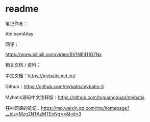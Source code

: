 # readme

笔记作者：

AtnibamAitay



网课：

https://www.bilibili.com/video/BV1NE411Q7Nx



相关文档 / 资料：

中文文档：https://mybatis.net.cn/

Github：https://github.com/mybatis/mybatis-3

Mybatis源码中文注释版：https://github.com/tuguangquan/mybatis

狂神网课的笔记：https://mp.weixin.qq.com/mp/homepage?__biz=Mzg2NTAzMTExNg==&hid=3

